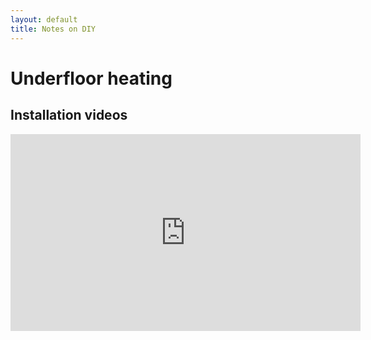 ```yaml
---
layout: default
title: Notes on DIY
---
```


# Underfloor heating

## Installation videos

<div class="videowrap">
<iframe width="560" height="315"
        src="https://www.youtube.com/embed/yeR2P8LrQVQ"
        frameborder="0" allowfullscreen></iframe>
</div>
